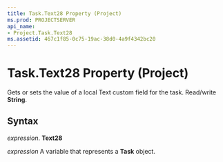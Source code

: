 ```yaml
---
title: Task.Text28 Property (Project)
ms.prod: PROJECTSERVER
api_name:
- Project.Task.Text28
ms.assetid: 467c1f85-0c75-19ac-38d0-4a9f4342bc20
---
```



# Task.Text28 Property (Project)

Gets or sets the value of a local Text custom field for the task. Read/write  **String**.


## Syntax

 _expression_. **Text28**

 _expression_ A variable that represents a **Task** object.


